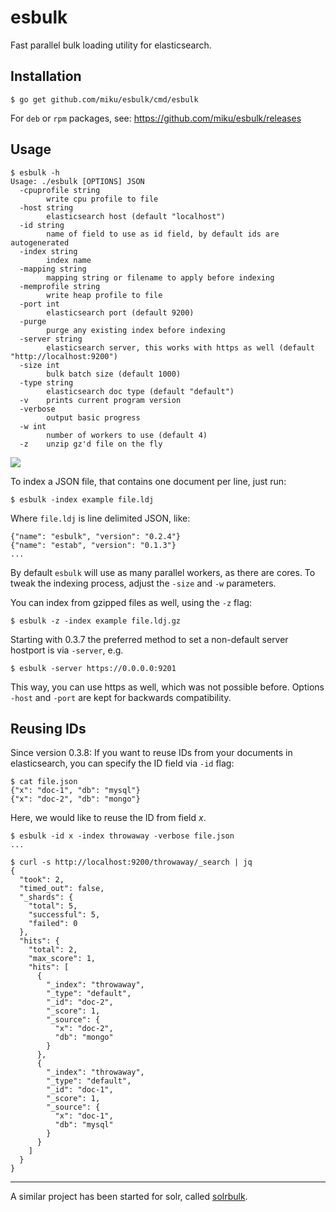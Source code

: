 esbulk
======

Fast parallel bulk loading utility for elasticsearch.

Installation
------------

    $ go get github.com/miku/esbulk/cmd/esbulk

For `deb` or `rpm` packages, see: https://github.com/miku/esbulk/releases

Usage
-----

    $ esbulk -h
    Usage: ./esbulk [OPTIONS] JSON
      -cpuprofile string
            write cpu profile to file
      -host string
            elasticsearch host (default "localhost")
      -id string
            name of field to use as id field, by default ids are autogenerated
      -index string
            index name
      -mapping string
            mapping string or filename to apply before indexing
      -memprofile string
            write heap profile to file
      -port int
            elasticsearch port (default 9200)
      -purge
            purge any existing index before indexing
      -server string
            elasticsearch server, this works with https as well (default "http://localhost:9200")
      -size int
            bulk batch size (default 1000)
      -type string
            elasticsearch doc type (default "default")
      -v    prints current program version
      -verbose
            output basic progress
      -w int
            number of workers to use (default 4)
      -z    unzip gz'd file on the fly

![](https://raw.githubusercontent.com/miku/esbulk/master/docs/asciicast.gif)

To index a JSON file, that contains one document
per line, just run:

    $ esbulk -index example file.ldj

Where `file.ldj` is line delimited JSON, like:

    {"name": "esbulk", "version": "0.2.4"}
    {"name": "estab", "version": "0.1.3"}
    ...

By default `esbulk` will use as many parallel
workers, as there are cores. To tweak the indexing
process, adjust the `-size` and `-w` parameters.

You can index from gzipped files as well, using
the `-z` flag:

    $ esbulk -z -index example file.ldj.gz

Starting with 0.3.7 the preferred method to set a
non-default server hostport is via `-server`, e.g.

    $ esbulk -server https://0.0.0.0:9201

This way, you can use https as well, which was not
possible before. Options `-host` and `-port` are
kept for backwards compatibility.

Reusing IDs
-----------

Since version 0.3.8: If you want to reuse IDs from your documents in elasticsearch, you
can specify the ID field via `-id` flag:

    $ cat file.json
    {"x": "doc-1", "db": "mysql"}
    {"x": "doc-2", "db": "mongo"}

Here, we would like to reuse the ID from field *x*.

    $ esbulk -id x -index throwaway -verbose file.json
    ...

    $ curl -s http://localhost:9200/throwaway/_search | jq
    {
      "took": 2,
      "timed_out": false,
      "_shards": {
        "total": 5,
        "successful": 5,
        "failed": 0
      },
      "hits": {
        "total": 2,
        "max_score": 1,
        "hits": [
          {
            "_index": "throwaway",
            "_type": "default",
            "_id": "doc-2",
            "_score": 1,
            "_source": {
              "x": "doc-2",
              "db": "mongo"
            }
          },
          {
            "_index": "throwaway",
            "_type": "default",
            "_id": "doc-1",
            "_score": 1,
            "_source": {
              "x": "doc-1",
              "db": "mysql"
            }
          }
        ]
      }
    }

----

A similar project has been started for solr, called [solrbulk](https://github.com/miku/solrbulk).
